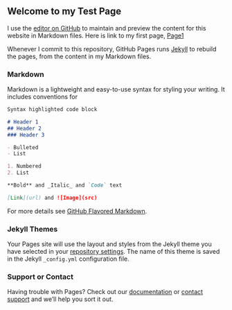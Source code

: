 ## Welcome to my Test Page

I use the [editor on GitHub](https://github.com/oonel/TestForWebsite/edit/master/README.md) to maintain and preview the content for this website in Markdown files.
Here is link to my first page, [Page1](https://oonel.github.io/TestForWebsite/Page1)

Whenever I commit to this repository, GitHub Pages runs [Jekyll](https://jekyllrb.com/) to rebuild the pages, from the content in my Markdown files.

### Markdown

Markdown is a lightweight and easy-to-use syntax for styling your writing. It includes conventions for

```markdown
Syntax highlighted code block

# Header 1
## Header 2
### Header 3

- Bulleted
- List

1. Numbered
2. List

**Bold** and _Italic_ and `Code` text

[Link](url) and ![Image](src)
```

For more details see [GitHub Flavored Markdown](https://guides.github.com/features/mastering-markdown/).

### Jekyll Themes

Your Pages site will use the layout and styles from the Jekyll theme you have selected in your [repository settings](https://github.com/oonel/TestForWebsite/settings). The name of this theme is saved in the Jekyll `_config.yml` configuration file.

### Support or Contact

Having trouble with Pages? Check out our [documentation](https://help.github.com/categories/github-pages-basics/) or [contact support](https://github.com/contact) and we’ll help you sort it out.
